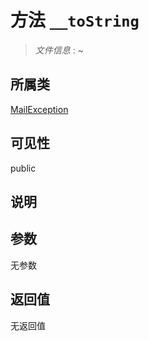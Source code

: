 # 方法 `__toString`

> *文件信息* : ~

## 所属类 

[MailException](../MailException.md)

## 可见性

 public 

## 说明



## 参数


无参数


## 返回值

无返回值
